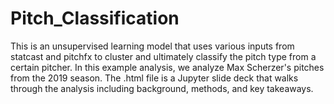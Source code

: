 # Pitch_Classification
This is an unsupervised learning model that uses various inputs from statcast and pitchfx to cluster and ultimately classify the pitch type from a certain pitcher. In this example analysis, we analyze Max Scherzer's pitches from the 2019 season. The .html file is a Jupyter slide deck that walks through the analysis including background, methods, and key takeaways.
